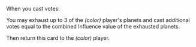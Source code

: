 When you cast votes:

You may exhaust up to 3 of the _(color)_ player's planets and cast additional votes equal to the combined Influence value of the exhausted planets.

Then return this card to the _(color)_ player.